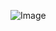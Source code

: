 ![Image](https://github.com/yousefii/EVE-NG-Sceanrios/assets/94950365/43b93ca4-98f5-4755-9714-2dd19f50c30f)

